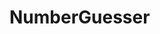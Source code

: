 # NumberGuesser

<!-- Your program should be able to handle a person thinking of a number between 1 and 1024.
Your program should assume the human player would answer any guess truthfully.

Problem
            //Creating a method ShowGreeting to describe the purpose of the game:
            //Hi human, you are thinking of a number between 1-1024. I, the computer will try to guess it.
            //I do not know how many tries it will take but help me figure out if the number I try is too low or too high from
            //the number you are thinking of.

            //Computer will ask the human if the computerNumber is equal to the correctNumber
            //the numbers the computer will test will be in the range between 1-1024; is it #?
            //the human will compare the computerNumber with the correctNumber to see if the computer is
            //guessing too low or if the computer guess is too high.
            //If the human says too low, the computer will try to guess high (this may repeat)
            //use a method ComputerNewLowIfTooLow
            //If the human says the too high the computer will try to guess low (this may repeat)
            //use a method ComputerNewHighIfTooHigh
            //If the human says the computerNumber is equal to the correctNumber, the computer is told and
            //use a method BragWhenCorrect
            //a winner message is displayed.

An user if thinking of a number, can the computer guess that number?
Keep refining your guess until you have the correct answer.

Use methods to organize your code. Here are some suggestions for methods you might use:

ShowGreeting
ComputeNewLowIfTooLow
ComputeNewHighIfTooHigh
BragWhenCorrect
Use at least one or two methods

Possible solution approach besides:
What happens if the number is 0? specify range at random 1-1024?
How to know which number the computer picks?
Once I figure out what number it is save it to the correctNumber variable?

Example
Greeting to user or player and description of the game.
-Console.WriteLine("I am thinking of a number between 1-1024. Enter your best guess for a number: .")
-The guess will be a number therefore it will be an int. Grab the string and convert it to int and save it to a variable named playerNumber.

Let's say the user prompts the computer, can you guess a number between 1-1024.
The user already knows the number but the computer has to find out if the number is too low, too high or correct.
while the computer is not correct, the user keeps telling the computer if numberGuessedBytheComputer is too high or too low. If the number is too low, the computer keeps going higher, if the number is too high, the computer keeps going lower until the number is correct.

If the number is the number computer  wins.
Keep telling too high or too low while the number is not correct.

Data
-random
-lists
loops
-control flow if else or maybe switch or
-Input will be a number gotten as a string from the player.
-Convert that string from the user to an integer
Int.Parse.(playerNumber);
Console.WriteLine();
-Then check if the integer is equal to the random number pick by the computer.


Lists?
User Console.WriteLine() for message to user
If number is equal to the correctNumber then, you are right! Winner!!!
If number is greater than correctNumber then, too high!.
If number is less than correctNumber then, too low!.


loops

Algorithm

1- When game starts, Console.WriteLine() a greeting to the player, describing the challenge:

  Console.WriteLine("Greetings!. In this game, you, the player will try to guess a number from 1-1024. If number is correct, you win. If number is not correct, you loose.")
Define a variables
number

2- Game asks the player to guess the number.
  Console.WriteLine("I am thinking of a number between 1-1024. Enter your best guess for a number: ."); Or create a method.

  If number is less than correctNumber then, print too low.
    Console.WriteLine("Nice try but your number is too low."); Ask the question again or step 2.

  If number is greater than correctNumber then, print too high.
    Console.WriteLine("Nice try but your number is too high."); Ask the question again or step 2.

  If number is equal to the correctNumber then, print you win!
  Console.WriteLine("That's the number. Congratulations. You win!.");

End the game.

Code
-->
